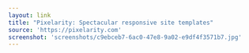 ```yaml
---
layout: link
title: "Pixelarity: Spectacular responsive site templates"
source: 'https://pixelarity.com'
screenshot: 'screenshots/c9ebceb7-6ac0-47e8-9a02-e9df4f3571b7.jpg'
---
```



